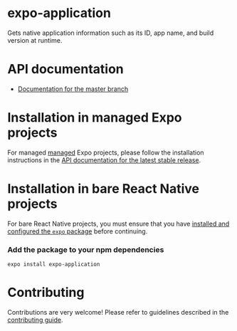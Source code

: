 # expo-application

Gets native application information such as its ID, app name, and build version at runtime.

# API documentation

- [Documentation for the master branch](https://github.com/expo/expo/blob/master/docs/pages/versions/unversioned/sdk/application.md)

# Installation in managed Expo projects

For managed [managed](https://docs.expo.io/versions/latest/introduction/managed-vs-bare/) Expo projects, please follow the installation instructions in the [API documentation for the latest stable release](#https://docs.expo.io/versions/latest/sdk/application/).

# Installation in bare React Native projects

For bare React Native projects, you must ensure that you have [installed and configured the `expo` package](https://docs.expo.dev/bare/installing-expo-modules/) before continuing.

### Add the package to your npm dependencies

```
expo install expo-application
```

# Contributing

Contributions are very welcome! Please refer to guidelines described in the [contributing guide](https://github.com/expo/expo#contributing).
